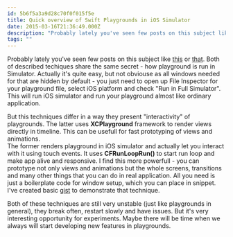 ```yaml
---
id: 5b6f5a3a9d28c70f0f015f5e
title: Quick overview of Swift Playgrounds in iOS Simulator
date: 2015-03-16T21:36:49.000Z
description: "Probably lately you've seen few posts on this subject like this or that. Both of described techiques share the same secret - how playground is run in Simulator. Actually it's quite easy, but not obviouse as all windows needed for that are hidden by default."
tags: ""
---
```


Probably lately you've seen few posts on this subject like [this](http://ericasadun.com/2015/03/11/swift-who-says-the-playground-cant-be-interactive/) or [that](http://possiblemobile.com/2015/03/prototyping-uiview-animations-swift-playground/). Both of described techiques share the same secret - how playground is run in Simulator. Actually it's quite easy, but not obviouse as all windows needed for that are hidden by default - you just need to open up File Inspector for your playground file, select iOS platform and check "Run in Full Simulator". This will run iOS simulator and run your playground almost like ordinary application.

But this techniques differ in a way they present "interactivity" of playgrounds. The latter uses **XCPlayground** framework to render views directly in timeline. This can be usefull for fast prototyping of views and animations.  
The former renders playground in iOS simulator and actually let you interact with it using touch events. It uses **CFRunLoopRun()** to start run loop and make app alive and responsive. I find this more powerfull - you can prototype not only views and animations but the whole screens, transitions and many other things that you can do in real application. All you need is just a boilerplate code for window setup, which you can place in snippet. I've created basic [gist](https://gist.github.com/ilyapuchka/1ae19259161a91f3a8a8) to demonstrate that technique.

Both of these techniques are still very unstable (just like playgrounds in general), they break often, restart slowly and have issues. But it's very interesting opportunity for experiments. Maybe there will be time when we always will start developing new features in playgrounds.
